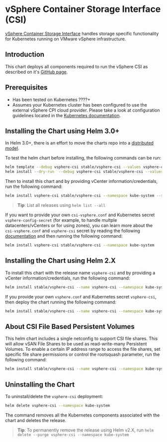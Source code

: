 # vSphere Container Storage Interface (CSI)

[vSphere Container Storage Interface](https://github.com/kubernetes/vsphere-csi-driver) handles storage specific functionality for Kubernetes running on VMware vSphere infrastructure.

## Introduction

This chart deploys all components required to run the vSphere CSI as described on it's [GitHub page](https://vsphere-csi-driver.sigs.k8s.io/).

## Prerequisites

- Has been tested on Kubernetes ????+
- Assumes your Kubernetes cluster has been configured to use the external vSphere CPI cloud provider. Please take a look at configuration guidelines located in the [Kubernetes documentation](https://kubernetes.io/docs/tasks/administer-cluster/running-cloud-controller/#running-cloud-controller-manager).

## Installing the Chart using Helm 3.0+

In Helm 3.0+, there is an effort to move the charts repo into a [distributed model](https://github.com/helm/hub/blob/master/Repositories.md).

To test the helm chart before installing, the following commands can be run:

```bash
helm template --debug vsphere-csi stable/vsphere-csi --values vsphere-csi/values.yaml
helm install --dry-run  --debug vsphere-csi stable/vsphere-csi --values vsphere-csi/values.yaml
```

Then to install this chart and by providing vCenter information/credentials, run the following command:

```bash
helm install vsphere-csi stable/vsphere-csi --namespace kube-system --set config.enabled=true --set config.vcenter=<vCenter IP> --set config.username=<vCenter Username> --set config.password=<vCenter Password> --set config.datacenter=<vCenter Datacenter>
```

> **Tip**: List all releases using `helm list --all`

If you want to provide your own `csi-vsphere.conf` and Kubernetes secret `vsphere-config-secret` (for example, to handle multple datacenters/vCenters or for using zones), you can learn more about the `csi-vsphere.conf` and `vsphere-csi` secret by reading the following [documentation](https://vsphere-csi-driver.sigs.k8s.io/driver-deployment/installation.html) and then running the following command:

```bash
helm install vsphere-csi stable/vsphere-csi --namespace kube-system
```

## Installing the Chart using Helm 2.X

To install this chart with the release name `vsphere-csi` and by providing a vCenter information/credentials, run the following command:

```bash
helm install stable/vsphere-csi --name vsphere-csi --namespace kube-system --set config.enabled=true --set config.vcenter=<vCenter IP> --set config.username=<vCenter Username> --set config.password=<vCenter Password> --set config.datacenter=<vCenter Datacenter>
```

If you provide your own `vsphere.conf` and Kubernetes secret `vsphere-csi`, then deploy the chart running the following command:

```bash
helm install stable/vsphere-csi --name vsphere-csi --namespace kube-system
```

## About CSI File Based Persistent Volumes

This helm chart includes a single netconfig to support CSI file shares. This will allow vSAN File Shares to be used as read-write-many Persistent Volumes. To enable a certain IP address range to access the file shares, set specific file share permissions or control the rootsquash parameter, run the following command:

```bash
helm install stable/vsphere-csi --name vsphere-csi --namespace kube-system --set config.enabled=true --set config.vcenter=<vCenter IP> --set config.username=<vCenter Username> --set config.password=<vCenter Password> --set config.datacenter=<vCenter Datacenter> --set netconfig.enabled=true --set netconfig.ips="*" --set netconfig.permissions="READ_WRITE" --set netconfig.rootsquash="true"
```

## Uninstalling the Chart

To uninstall/delete the `vsphere-csi` deployment:

```bash
helm delete vsphere-csi --namespace kube-system
```

The command removes all the Kubernetes components associated with the chart and deletes the release.

> **Tip**: To permanently remove the release using Helm v2.X, run `helm delete --purge vsphere-csi --namespace kube-system`
